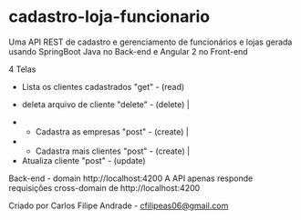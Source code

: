 # cadastro-loja-funcionario
Uma API REST de cadastro e gerenciamento de funcionários e lojas gerada usando SpringBoot Java no Back-end e Angular 2 no Front-end

4 Telas
- Lista os clientes cadastrados "get" - (read) 
+ deleta arquivo de cliente "delete" - (delete)
|
- - Cadastra as empresas "post" - (create)
|
- - Cadastra mais clientes "post" - (create)
|
- Atualiza cliente "post" - (update)


Back-end - domain http://localhost:4200
A API apenas responde requisições cross-domain de http://localhost:4200

Criado por Carlos Filipe Andrade - cfilipeas06@gmail.com


